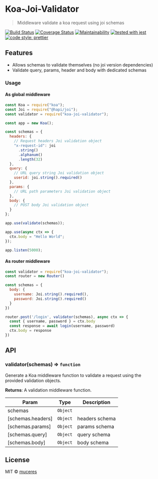 # Koa-Joi-Validator

> Middleware validate a koa request using joi schemas


[![Build Status](https://travis-ci.org/saxjst/koa-joi-validator.svg?branch=master)](https://travis-ci.org/saxjst/koa-joi-validator)
[![Coverage Status](https://coveralls.io/repos/github/saxjst/koa-joi-validator/badge.svg?branch=master)](https://coveralls.io/github/saxjst/koa-joi-validator?branch=master)
[![Maintainability](https://api.codeclimate.com/v1/badges/841af7743a474bb61775/maintainability)](https://codeclimate.com/github/saxjst/koa-joi-validator/maintainability)
[![tested with jest](https://img.shields.io/badge/tested_with-jest-99424f.svg)](https://github.com/facebook/jest)
[![code style: prettier](https://img.shields.io/badge/code_style-prettier-ff69b4.svg)](https://github.com/prettier/prettier/)


## Features

- Allows schemas to validate themselves (no joi version dependencies)
- Validate query, params, header and body with dedicated schemas

### Usage

#### As global middleware

```javascript
const Koa = require("koa");
const Joi = require("@hapi/joi");
const validator = require("koa-joi-validator");

const app = new Koa();

const schemas = {
  headers: {
    // Request headers Joi validation object
    "x-request-id": joi
      .string()
      .alphanum()
      .length(32)
  },
  query: {
    // URL query string Joi validation object
    userid: joi.string().required()
  },
  params: {
    // URL path parameters Joi validation object
  },
  body: {
    // POST body Joi validation object
  }
};

app.use(validate(schemas));

app.use(async ctx => {
  ctx.body = "Hello World";
});

app.listen(5000);
```

#### As router middleware

```js
const validator = require("koa-joi-validator");
const router = new Router()

const schemas = {
  body: {
    username: Joi.string().required(),
    password: Joi.string().required()
  }
})

router.post('/login', validator(schemas), async ctx => {
  const { username, password } = ctx.body
  const response = await login(username, password)
  ctx.body = response
})
```

## API

### validator(schemas) ⇒ <code>function</code>

Generate a Koa middleware function to validate a request using
the provided validation objects.

**Returns**: A validation middleware function.

| Param             | Type                | Description    |
| ----------------- | ------------------- | -------------- |
| schemas           | `Object` |                |
| [schemas.headers] | `Object` | headers schema |
| [schemas.params]  | `Object` | params schema  |
| [schemas.query]   | `Object` | query schema   |
| [schemas.body]    | `Object` | body schema    |


## License

MIT © [muceres](https://forgetheweb.eu)
